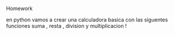 Homework 

en python vamos a crear una calculadora basica con las siguentes funciones
suma , resta , division y multiplicacion !